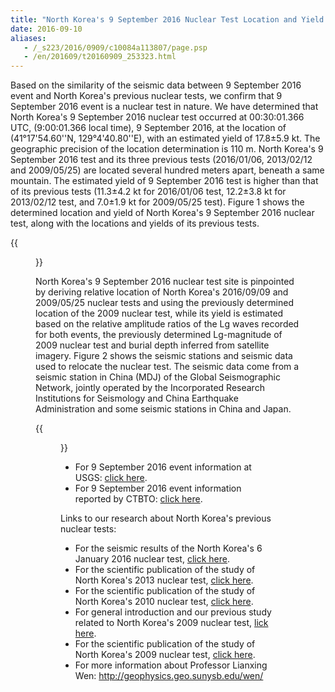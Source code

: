 ```yaml
---
title: "North Korea's 9 September 2016 Nuclear Test Location and Yield: Seismic Results from USTC"
date: 2016-09-10
aliases:
   - /_s223/2016/0909/c10084a113807/page.psp
   - /en/201609/t20160909_253323.html
---
```

  Based on the similarity of the seismic data between 9 September 2016 event and North Korea's previous nuclear tests, we confirm that 9 September 2016 event is a nuclear test in nature. We have determined that North Korea's 9 September 2016 nuclear test occurred at 00:30:01.366 UTC, (9:00:01.366 local time), 9 September 2016, at the location of (41°17'54.60''N, 129°4'40.80''E), with an estimated yield of 17.8±5.9 kt. The geographic precision of the location determination is 110 m. North Korea's 9 September 2016 test and its three previous tests (2016/01/06, 2013/02/12 and 2009/05/25) are located several hundred meters apart, beneath a same mountain. The estimated yield of 9 September 2016 test is higher than that of its previous tests (11.3±4.2 kt for 2016/01/06 test, 12.2±3.8 kt for 2013/02/12 test, and 7.0±1.9 kt for 2009/05/25 test). Figure 1 shows the determined location and yield of North Korea's 9 September 2016 nuclear test, along with the locations and yields of its previous tests.


{{<figure src="solution.jpg" caption="Figure 1. (a) Best-fitting location of 9 September 2016 test (star labeled as 2016/09/09) relative to the location of 2009 test (star labeled as 2009/05/25). The black ellipse represents the 95% confidence ellipse for 9 September 2016 test location based on the chi-square distribution. (b) Locations (circles, with the sizes of symbols proportional to their yields (labeled blue)) and origin times (labeled red) of 2006, 2009, 2013, and two 2016 tests plotted on a Google Earth map.">}}



North Korea's 9 September 2016 nuclear test site is pinpointed by deriving relative location of North Korea's 2016/09/09 and 2009/05/25 nuclear tests and using the previously determined location of the 2009 nuclear test, while its yield is estimated based on the relative amplitude ratios of the Lg waves recorded for both events, the previously determined Lg-magnitude of 2009 nuclear test and burial depth inferred from satellite imagery. Figure 2 shows the seismic stations and seismic data used to relocate the nuclear test. The seismic data come from a seismic station in China (MDJ) of the Global Seismographic Network, jointly operated by the Incorporated Research Institutions for Seismology and China Earthquake Administration and some seismic stations in China and Japan.

{{<figure src="data.jpg" caption="Figure 2. Map showing North Korea's 2009/05/25 and 2016/09/09 nuclear test sites (red star), seismic stations (triangles) that recorded high-quality waveforms for both tests, and observed vertical components of seismic waveforms. Seismic waveforms are self-normalized and labeled with station names and the year of the test.">}}


 - For 9 September 2016 event information at USGS: [click here](http://earthquake.usgs.gov/earthquakes/eventpage/us10006n8a#executive).
 - For 9 September 2016 event information reported by CTBTO: [click here](http://www.ctbto.org/the-treaty/developments-after-1996/2016-sept-dprk-announced-nuclear-test/).


Links to our research about North Korea's previous nuclear tests:

- For the seismic results of the North Korea's 6 January 2016 nuclear test, [click here](http://seis.ustc.edu.cn/_s223/2016/0909/c10084a113822/page.psp).
- For the scientific publication of the study of North Korea's 2013 nuclear test, [click here](http://www.ctbto.org/the-treaty/developments-after-1996/2016-sept-dprk-announced-nuclear-test/).
- For the scientific publication of the study of North Korea's 2010 nuclear test, [click here](http://srl.geoscienceworld.org/content/early/2014/11/13/02201401170.full).
- For general introduction  and our previous study related to North Korea's 2009 nuclear test, [lick here](http://geophysics.geo.sunysb.edu/wen/NK/index_2009.html).
- For the scientific publication of the study of North Korea's 2009 nuclear test, [click here](http://srl.geoscienceworld.org/cgi/content/extract/81/1/26).
- For more information about Professor Lianxing Wen: http://geophysics.geo.sunysb.edu/wen/
